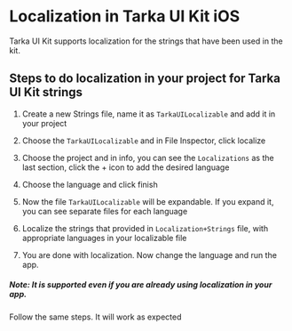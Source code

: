 # Localization in Tarka UI Kit iOS

Tarka UI Kit supports localization for the strings that have been used in the kit.

## Steps to do localization in your project for Tarka UI Kit strings

1. Create a new Strings file, name it as `TarkaUILocalizable` and add it in your project

2. Choose the `TarkaUILocalizable` and in File Inspector, click localize

3. Choose the project and in info, you can see the `Localizations` as the last section, click the + icon to add the desired language 

4. Choose the language and click finish

5. Now the file `TarkaUILocalizable` will be expandable. If you expand it, you can see separate files for each language

6. Localize the strings that provided in `Localization+Strings` file, with appropriate languages in your localizable file

7. You are done with localization. Now change the language and run the app. 

##### Note: It is supported even if you are already using localization in your app.
Follow the same steps. It will work as expected
